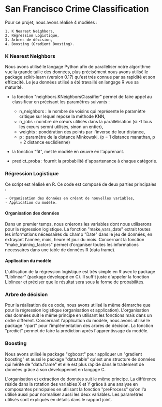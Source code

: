 # San Francisco Crime Classification
Pour ce projet, nous avons réalisé 4 modèles :

	1. K Nearest Neighbors,
	2. Régression Logistique,
	3. Arbres de décision,
	4. Boosting (Gradient Boosting).

### K Nearest Neighbors
Nous avons utilisé le langage Python afin de paralléliser notre algorithme vue la grande taille des données, plus précisément nous avons utilisé le package scikit-learn (version 0.17) qu'est très connue par sa rapidité et son efficacité. Le jeu données utilisé a été travaillé en langage R vue sa maturité.

- la fonction "neighbors.KNeighborsClassifier" permet de faire appel au classifieur en précisant les paramètres suivants :
	- n_neighbors : le nombre de voisins qui représente le paramètre critique sur lequel repose la méthode KNN,
	- n_jobs : nombre de cœurs utilisés dans la parallélisation (si -1 tous les cœurs seront utilisés, sinon un entier),
	- weights : pondération des points par l'inverse de leur distance,
	- p : paramètre de la distance Minkowski, (p = 1 distance manathan, p = 2 distance euclidienne)

- la fonction "fit", met le modèle en œuvre en l'apprenant.

- predict_proba : fournit la probabilité d'appartenance à chaque catégorie.

### Régression Logistique
Ce script est réalisé en R. Ce code est composé de deux parties principales :

	- Organisation des données en créant de nouvelles variables,
	- Application du modèle.
#### Organisation des données
Dans un premier temps, nous créerons les variables dont nous utiliserons pour la régression logistique. La fonction "make_vars_date" extrait toutes les informations nécessaires du champ "Date" dans le jeu de données, en extrayant l'année, mois, heure et jour du mois. Concernant la fonction "make_training_factors" permet d'organiser toutes les informations nécessaires dans une table de données R (data frame).

#### Application du modèle
L'utilisation de la régression logistique est très simple en R avec le package "Liblinear" (package développé en C). Il suffit juste d'appeler la fonction Liblinear et préciser que le résultat sera sous la forme de probabilités.

### Arbre de décision
Pour la réalisation de ce code, nous avons utilisé la même démarche que pour la régression logistique (organisation et application). L'organisation des données suit le même principe en utilisant les fonctions mais dans un ordre différent. Concernant l'application du modèle, nous avons utilisé le package "rpart" pour l'implémentation des arbres de décision. La fonction "predict" permet de faire la prédiction après l'apprentissage du modèle.

### Boosting
Nous avons utilisé le package "xgboost" pour appliquer un "gradient boosting" et aussi le package "data.table" qu'est une structure de données qui hérite de "data.frame" et elle est plus rapide dans le traitement de données grâce à son développemet en langage C.

L'organisation et extraction de données suit le même principe. La différence réside dans la rotation des variables X et Y grâce à une analyse en composantes principales en utilisant la fonction "preProcess" qu'on l'a utilisé aussi pour normaliser aussi les deux variables. Les paramètres utilisés sont expliqués en détails dans le rapport joint.